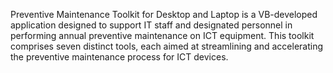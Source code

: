 Preventive Maintenance Toolkit for Desktop and Laptop is a VB-developed application designed to support IT staff and designated personnel in performing annual preventive maintenance on ICT equipment. This toolkit comprises seven distinct tools, each aimed at streamlining and accelerating the preventive maintenance process for ICT devices.
